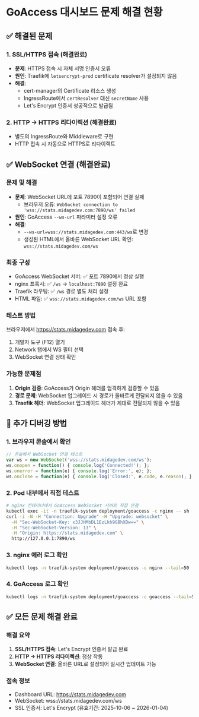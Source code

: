 # GoAccess 대시보드 문제 해결 현황

## ✅ 해결된 문제

### 1. SSL/HTTPS 접속 (해결완료)
- **문제**: HTTPS 접속 시 자체 서명 인증서 오류
- **원인**: Traefik에 `letsencrypt-prod` certificate resolver가 설정되지 않음
- **해결**:
  - cert-manager의 Certificate 리소스 생성
  - IngressRoute에서 `certResolver` 대신 `secretName` 사용
  - Let's Encrypt 인증서 성공적으로 발급됨

### 2. HTTP → HTTPS 리다이렉션 (해결완료)
- 별도의 IngressRoute와 Middleware로 구현
- HTTP 접속 시 자동으로 HTTPS로 리다이렉트

## ✅ WebSocket 연결 (해결완료)

### 문제 및 해결
- **문제**: WebSocket URL에 포트 7890이 포함되어 연결 실패
  - 브라우저 오류: `WebSocket connection to 'wss://stats.midagedev.com:7890/ws' failed`
- **원인**: GoAccess `--ws-url` 파라미터 설정 오류
- **해결**:
  - `--ws-url=wss://stats.midagedev.com:443/ws`로 변경
  - 생성된 HTML에서 올바른 WebSocket URL 확인: `wss://stats.midagedev.com/ws`

### 최종 구성
- GoAccess WebSocket 서버: ✅ 포트 7890에서 정상 실행
- nginx 프록시: ✅ `/ws` → `localhost:7890` 설정 완료
- Traefik 라우팅: ✅ `/ws` 경로 별도 처리 설정
- HTML 파일: ✅ `wss://stats.midagedev.com/ws` URL 포함

### 테스트 방법
브라우저에서 https://stats.midagedev.com 접속 후:
1. 개발자 도구 (F12) 열기
2. Network 탭에서 WS 필터 선택
3. WebSocket 연결 상태 확인

### 가능한 문제점
1. **Origin 검증**: GoAccess가 Origin 헤더를 엄격하게 검증할 수 있음
2. **경로 문제**: WebSocket 업그레이드 시 경로가 올바르게 전달되지 않을 수 있음
3. **Traefik 헤더**: WebSocket 업그레이드 헤더가 제대로 전달되지 않을 수 있음

## 📝 추가 디버깅 방법

### 1. 브라우저 콘솔에서 확인
```javascript
// 콘솔에서 WebSocket 연결 테스트
var ws = new WebSocket('wss://stats.midagedev.com/ws');
ws.onopen = function() { console.log('Connected!'); };
ws.onerror = function(e) { console.log('Error:', e); };
ws.onclose = function(e) { console.log('Closed:', e.code, e.reason); };
```

### 2. Pod 내부에서 직접 테스트
```bash
# nginx 컨테이너에서 GoAccess WebSocket 서버로 직접 연결
kubectl exec -it -n traefik-system deployment/goaccess -c nginx -- sh
curl -i -N -H "Connection: Upgrade" -H "Upgrade: websocket" \
  -H "Sec-WebSocket-Key: x3JJHMbDL1EzLkh9GBhXDw==" \
  -H "Sec-WebSocket-Version: 13" \
  -H "Origin: https://stats.midagedev.com" \
  http://127.0.0.1:7890/ws
```

### 3. nginx 에러 로그 확인
```bash
kubectl logs -n traefik-system deployment/goaccess -c nginx --tail=50
```

### 4. GoAccess 로그 확인
```bash
kubectl logs -n traefik-system deployment/goaccess -c goaccess --tail=50
```

## ✅ 모든 문제 해결 완료

### 해결 요약
1. **SSL/HTTPS 접속**: Let's Encrypt 인증서 발급 완료
2. **HTTP → HTTPS 리다이렉션**: 정상 작동
3. **WebSocket 연결**: 올바른 URL로 설정되어 실시간 업데이트 가능

### 접속 정보
- Dashboard URL: https://stats.midagedev.com
- WebSocket: wss://stats.midagedev.com/ws
- SSL 인증서: Let's Encrypt (유효기간: 2025-10-06 ~ 2026-01-04)